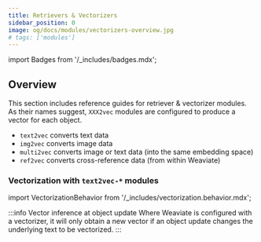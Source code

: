 ```yaml
---
title: Retrievers & Vectorizers
sidebar_position: 0
image: og/docs/modules/vectorizers-overview.jpg
# tags: ['modules']
---
```

import Badges from '/_includes/badges.mdx';

<Badges/>

## Overview

This section includes reference guides for retriever & vectorizer modules. As their names suggest, `XXX2vec` modules are configured to produce a vector for each object.

- `text2vec` converts text data
- `img2vec` converts image data
- `multi2vec` converts image or text data (into the same embedding space)
- `ref2vec` converts cross-reference data (from within Weaviate)

### Vectorization with `text2vec-*` modules

import VectorizationBehavior from '/_includes/vectorization.behavior.mdx';

<VectorizationBehavior/>

:::info Vector inference at object update
Where Weaviate is configured with a vectorizer, it will only obtain a new vector if an object update changes the underlying text to be vectorized.
:::
